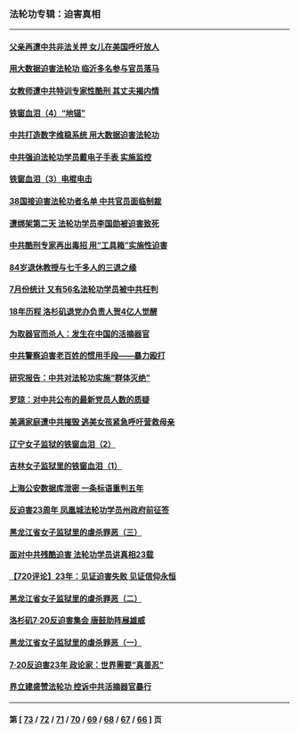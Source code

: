 ### 法轮功专辑：迫害真相
---
#### [父亲再遭中共非法关押 女儿在美国呼吁放人](../../pages/nf4379/n13804643.md?08180430) 
#### [用大数据迫害法轮功 临沂多名参与官员落马](../../pages/nf4379/n13803374.md?08180430) 
#### [女教师遭中共特训专家性酷刑 其丈夫揭内情](../../pages/nf4379/n13802924.md?08180430) 
#### [铁窗血泪（4）“地锚”](../../pages/nf4379/n13801004.md?08180430) 
#### [中共打造数字维稳系统 用大数据迫害法轮功](../../pages/nf4379/n13799087.md?08180430) 
#### [中共强迫法轮功学员戴电子手表 实施监控](../../pages/nf4379/n13800403.md?08180430) 
#### [铁窗血泪（3）电棍电击](../../pages/nf4379/n13798789.md?08180430) 
#### [38国接迫害法轮功者名单 中共官员面临制裁](../../pages/nf4379/n13799696.md?08180430) 
#### [遭绑架第二天 法轮功学员李国勋被迫害致死](../../pages/nf4379/n13797464.md?08180430) 
#### [中共酷刑专家再出毒招 用“工具箱”实施性迫害](../../pages/nf4379/n13797202.md?08180430) 
#### [84岁退休教授与七千多人的三退之缘](../../pages/nf4379/n13796650.md?08180430) 
#### [7月份统计 又有56名法轮功学员被中共枉判](../../pages/nf4379/n13795640.md?08180430) 
#### [18年历程 洛杉矶退党办负责人贺4亿人觉醒](../../pages/nf4379/n13795117.md?08180430) 
#### [为取器官而杀人：发生在中国的活摘器官](../../pages/nf4379/n13794731.md?08180430) 
#### [中共警察迫害老百姓的惯用手段——暴力殴打](../../pages/nf4379/n13791611.md?08180430) 
#### [研究报告：中共对法轮功实施“群体灭绝”](../../pages/nf4379/n13791984.md?08180430) 
#### [罗琼：对中共公布的最新党员人数的质疑](../../pages/nf4379/n13790905.md?08180430) 
#### [美满家庭遭中共摧毁 逃美女孩紧急呼吁营救母亲](../../pages/nf4379/n13792859.md?08180430) 
#### [辽宁女子监狱的铁窗血泪（2）](../../pages/nf4379/n13788923.md?08180430) 
#### [吉林女子监狱里的铁窗血泪（1）](../../pages/nf4379/n13786967.md?08180430) 
#### [上海公安数据库泄密 一条标语重判五年](../../pages/nf4379/n13787387.md?08180430) 
#### [反迫害23周年 凤凰城法轮功学员州政府前征签](../../pages/nf4379/n13786397.md?08180430) 
#### [黑龙江省女子监狱里的虐杀罪恶（三）](../../pages/nf4379/n13784732.md?08180430) 
#### [面对中共残酷迫害 法轮功学员讲真相23载](../../pages/nf4379/n13785367.md?08180430) 
#### [【720评论】23年：见证迫害失败 见证信仰永恒](../../pages/nf4379/n13785353.md?08180430) 
#### [黑龙江省女子监狱里的虐杀罪恶（二）](../../pages/nf4379/n13783691.md?08180430) 
#### [洛杉矶7·20反迫害集会 唐鼓助阵展雄威](../../pages/nf4379/n13783935.md?08180430) 
#### [黑龙江省女子监狱里的虐杀罪恶（一）](../../pages/nf4379/n13780871.md?08180430) 
#### [7·20反迫害23年 政论家：世界需要“真善忍”](../../pages/nf4379/n13782402.md?08180430) 
#### [界立建盛赞法轮功 控诉中共活摘器官暴行](../../pages/nf4379/n13781971.md?08180430) 

---
#### 第 [ [73](./73.md?08180430) / [72](./72.md?08180430) / [71](./71.md?08180430) / [70](./70.md?08180430) / [69](./69.md?08180430) / [68](./68.md?08180430) / [67](./67.md?08180430) / [66](./66.md?08180430) ] 页
